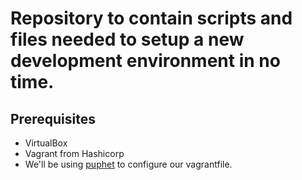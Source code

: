 # Repository to contain scripts and files needed to setup a new development environment in no time.
## Prerequisites
* VirtualBox
* Vagrant from Hashicorp
* We'll be using [puphet](https://puphpet.com/) to configure our vagrantfile.


